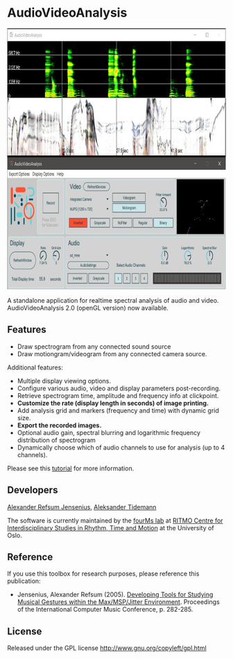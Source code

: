 # AudioVideoAnalysis 

<p align="center">
 <img src="/img/ava.jpg" width=800 height=600>
</p>

A standalone application for realtime spectral analysis of audio and video. 
AudioVideoAnalysis 2.0 (openGL version) now available.

## Features

* Draw spectrogram from any connected sound source
* Draw motiongram/videogram from any connected camera source.

Additional features:
* Multiple display viewing options.
* Configure various audio, video and display parameters post-recording.
* Retrieve spectrogram time, amplitude and frequency info at clickpoint.
* **Customize the rate (display length in seconds) of image printing.**
* Add analysis grid and markers (frequency and time) with dynamic grid size.
* **Export the recorded images.**
* Optional audio gain, spectral blurring and logarithmic frequency distribution of spectrogram
* Dynamically choose which of audio channels to use for analysis (up to 4 channels).

Please see this [tutorial](https://github.com/fourMs/AudioVideoAnalysis/wiki/Get-started-with-AudioVideoAnalysis!) for more information.


## Developers

[Alexander Refsum Jensenius](http://people.uio.no/alexanje), [Aleksander Tidemann](https://github.com/AleksanderTidemann)

The software is currently maintained by the [fourMs lab](https://github.com/fourMs) at [RITMO Centre for Interdisciplinary Studies in Rhythm, Time and Motion](https://www.uio.no/ritmo/english/) at the University of Oslo.


## Reference

If you use this toolbox for research purposes, please reference this publication: 

- Jensenius, Alexander Refsum (2005). [Developing Tools for Studying Musical Gestures within the Max/MSP/Jitter Environment](https://www.duo.uio.no/handle/10852/26907). Proceedings of the International Computer Music Conference, p. 282-285. 


## License

Released under the GPL license
http://www.gnu.org/copyleft/gpl.html
